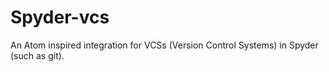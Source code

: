 # Spyder-vcs

An Atom inspired integration for VCSs (Version Control Systems) in Spyder (such as git).
